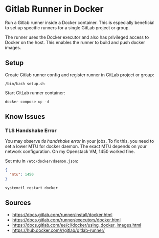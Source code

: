 # Gitlab Runner in Docker

Run a Gitlab runner inside a Docker container. 
This is especially beneficial to set up specific runners for a single GitLab project or group.

The runner uses the Docker executor and also has privileged access to Docker on the host.
This enables the runner to build and push docker images.

## Setup 

Create Gitlab runner config and register runner in GitLab project or group:
```shell
/bin/bash setup.sh
```

Start GitLab runner container:
```shell
docker compose up -d
```

## Know Issues

### TLS Handshake Error
You may observe *tls handshake error* in your jobs. 
To fix this, you need to set a lower MTU for docker daemon.
The exact MTU depends on your network configuration.
On my Openstack VM, 1450 worked fine.

Set mtu in `/etc/docker/daemon.json`:
```json
{
  "mtu": 1450
}
```
```shell
systemctl restart docker 
```

## Sources
- https://docs.gitlab.com/runner/install/docker.html
- https://docs.gitlab.com/runner/executors/docker.html
- https://docs.gitlab.com/ee/ci/docker/using_docker_images.html
- https://hub.docker.com/r/gitlab/gitlab-runner/